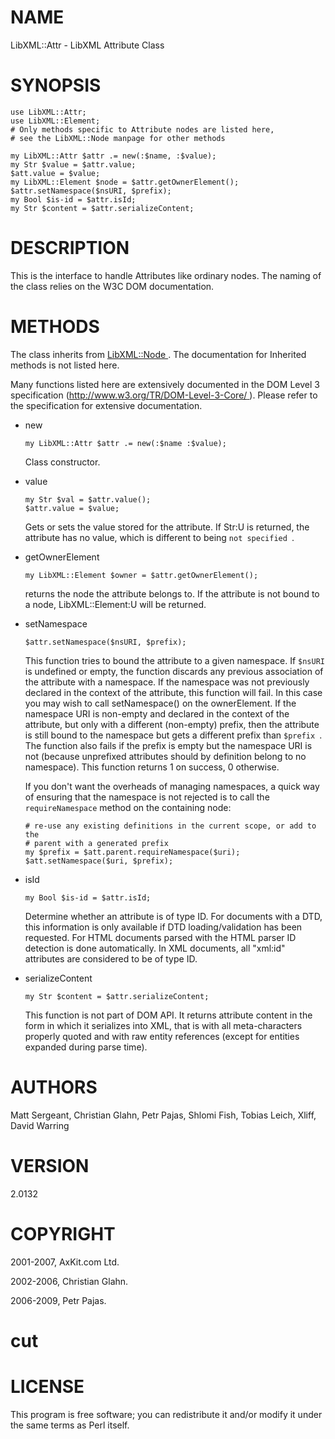 NAME
====

LibXML::Attr - LibXML Attribute Class

SYNOPSIS
========

    use LibXML::Attr;
    use LibXML::Element;
    # Only methods specific to Attribute nodes are listed here,
    # see the LibXML::Node manpage for other methods

    my LibXML::Attr $attr .= new(:$name, :$value);
    my Str $value = $attr.value;
    $att.value = $value;
    my LibXML::Element $node = $attr.getOwnerElement();
    $attr.setNamespace($nsURI, $prefix);
    my Bool $is-id = $attr.isId;
    my Str $content = $attr.serializeContent;

DESCRIPTION
===========

This is the interface to handle Attributes like ordinary nodes. The naming of the class relies on the W3C DOM documentation.

METHODS
=======

The class inherits from [LibXML::Node ](LibXML::Node ). The documentation for Inherited methods is not listed here.

Many functions listed here are extensively documented in the DOM Level 3 specification ([http://www.w3.org/TR/DOM-Level-3-Core/ ](http://www.w3.org/TR/DOM-Level-3-Core/ )). Please refer to the specification for extensive documentation.

  * new

        my LibXML::Attr $attr .= new(:$name :$value);

    Class constructor.

  * value

        my Str $val = $attr.value();
        $attr.value = $value;

    Gets or sets the value stored for the attribute. If Str:U is returned, the attribute has no value, which is different to being `not specified `.

  * getOwnerElement

        my LibXML::Element $owner = $attr.getOwnerElement();

    returns the node the attribute belongs to. If the attribute is not bound to a node, LibXML::Element:U will be returned.

  * setNamespace

        $attr.setNamespace($nsURI, $prefix);

    This function tries to bound the attribute to a given namespace. If `$nsURI ` is undefined or empty, the function discards any previous association of the attribute with a namespace. If the namespace was not previously declared in the context of the attribute, this function will fail. In this case you may wish to call setNamespace() on the ownerElement. If the namespace URI is non-empty and declared in the context of the attribute, but only with a different (non-empty) prefix, then the attribute is still bound to the namespace but gets a different prefix than `$prefix `. The function also fails if the prefix is empty but the namespace URI is not (because unprefixed attributes should by definition belong to no namespace). This function returns 1 on success, 0 otherwise.

    If you don't want the overheads of managing namespaces, a quick way of ensuring that the namespace is not rejected is to call the `requireNamespace` method on the containing node:

        # re-use any existing definitions in the current scope, or add to the
        # parent with a generated prefix
        my $prefix = $att.parent.requireNamespace($uri);
        $att.setNamespace($uri, $prefix);

  * isId

        my Bool $is-id = $attr.isId;

    Determine whether an attribute is of type ID. For documents with a DTD, this information is only available if DTD loading/validation has been requested. For HTML documents parsed with the HTML parser ID detection is done automatically. In XML documents, all "xml:id" attributes are considered to be of type ID.

  * serializeContent

        my Str $content = $attr.serializeContent;

    This function is not part of DOM API. It returns attribute content in the form in which it serializes into XML, that is with all meta-characters properly quoted and with raw entity references (except for entities expanded during parse time).

AUTHORS
=======

Matt Sergeant, Christian Glahn, Petr Pajas, Shlomi Fish, Tobias Leich, Xliff, David Warring

VERSION
=======

2.0132

COPYRIGHT
=========

2001-2007, AxKit.com Ltd.

2002-2006, Christian Glahn.

2006-2009, Petr Pajas.

cut
===



LICENSE
=======

This program is free software; you can redistribute it and/or modify it under the same terms as Perl itself.

